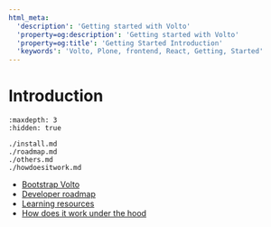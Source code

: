 ```yaml
---
html_meta:
  'description': 'Getting started with Volto'
  'property=og:description': 'Getting started with Volto'
  'property=og:title': 'Getting Started Introduction'
  'keywords': 'Volto, Plone, frontend, React, Getting, Started'
---
```


# Introduction

```{toctree}
:maxdepth: 3
:hidden: true

./install.md
./roadmap.md
./others.md
./howdoesitwork.md

```

- [Bootstrap Volto](./install.md)
- [Developer roadmap](./roadmap.md)
- [Learning resources](./others.md)
- [How does it work under the hood](./howdoesitwork.md)
